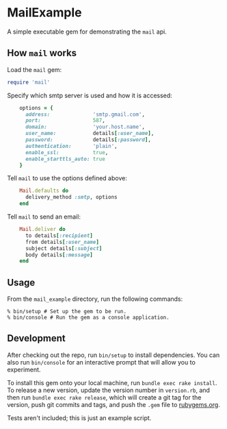 # MailExample

A simple executable gem for demonstrating the `mail` api.

## How `mail` works

Load the `mail` gem:
```ruby
require 'mail'
```

Specify which smtp server is used and how it is accessed:
```ruby
    options = {
      address:              'smtp.gmail.com',
      port:                 587,
      domain:               'your.host.name',
      user_name:            details[:user_name],
      password:             details[:password],
      authentication:       'plain',
      enable_ssl:           true,
      enable_starttls_auto: true
    }
```

Tell `mail` to use the options defined above:
```ruby
    Mail.defaults do
      delivery_method :smtp, options
    end
```

Tell `mail` to send an email:
```ruby
    Mail.deliver do
      to details[:recipient]
      from details[:user_name]
      subject details[:subject]
      body details[:message]
    end
```

## Usage

From the `mail_example` directory, run the following commands:

```shell
% bin/setup # Set up the gem to be run.
% bin/console # Run the gem as a console application.
```

## Development

After checking out the repo, run `bin/setup` to install dependencies. You can also run `bin/console` for an interactive prompt that will allow you to experiment.

To install this gem onto your local machine, run `bundle exec rake install`. To release a new version, update the version number in `version.rb`, and then run `bundle exec rake release`, which will create a git tag for the version, push git commits and tags, and push the `.gem` file to [rubygems.org](https://rubygems.org).

Tests aren't included; this is just an example script.
